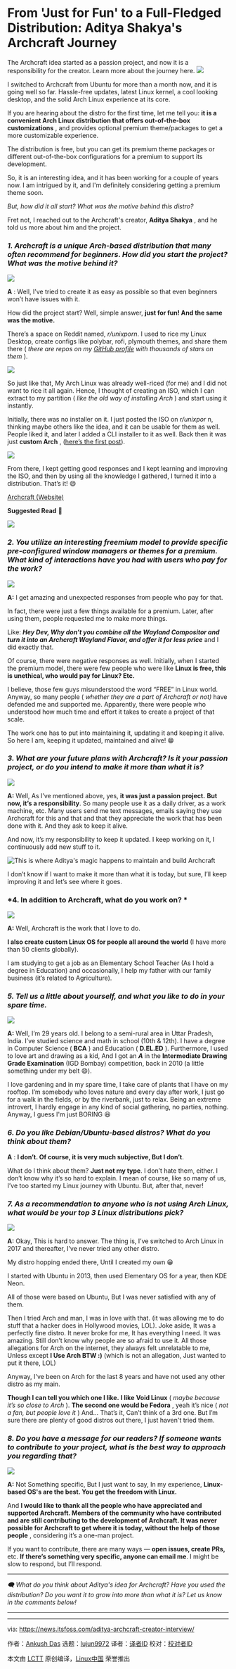 [#]: subject: "From 'Just for Fun' to a Full-Fledged Distribution: Aditya Shakya's Archcraft Journey"
[#]: via: "https://news.itsfoss.com/aditya-archcraft-creator-interview/"
[#]: author: "Ankush Das https://news.itsfoss.com/author/ankush/"
[#]: collector: "lujun9972/lctt-scripts-1705972010"
[#]: translator: " "
[#]: reviewer: " "
[#]: publisher: " "
[#]: url: " "

From 'Just for Fun' to a Full-Fledged Distribution: Aditya Shakya's Archcraft Journey
======
The Archcraft idea started as a passion project, and now it is a
responsibility for the creator. Learn more about the journey here.
[![][1]][2]

I switched to Archcraft from Ubuntu for more than a month now, and it is going well so far. Hassle-free updates, latest Linux kernel, a cool looking desktop, and the solid Arch Linux experience at its core.

If you are hearing about the distro for the first time, let me tell you: **it is a convenient Arch Linux distribution that offers out-of-the-box customizations** , and provides optional premium theme/packages to get a more customizable experience.

The distribution is free, but you can get its premium theme packages or different out-of-the-box configurations for a premium to support its development.

So, it is an interesting idea, and it has been working for a couple of years now. I am intrigued by it, and I'm definitely considering getting a premium theme soon.

_But, how did it all start?_ _What was the motive behind this distro?_

Fret not, I reached out to the Archcraft's creator, **Aditya Shakya** , and he told us more about him and the project.

### _1\. Archcraft is a unique Arch-based distribution that many often recommend for beginners. How did you start the project? What was the motive behind it?_

![][3]

**A** : Well, I’ve tried to create it as easy as possible so that even beginners won’t have issues with it.

How did the project start? Well, simple answer, **just for fun! And the same was the motive.**

There’s a space on Reddit named, _r/unixporn_. I used to rice my Linux Desktop, create configs like polybar, rofi, plymouth themes, and share them there ( _there are repos on my_ [_GitHub profile_][4] _with thousands of stars on them_ ).

![][5]

So just like that, My Arch Linux was already well-riced (for me) and I did not want to rice it all again. Hence, I thought of creating an ISO, which I can extract to my partition ( _like the old way of installing Arch_ ) and start using it instantly.

Initially, there was no installer on it. I just posted the ISO on _r/unixpor_ n, thinking maybe others like the idea, and it can be usable for them as well. People liked it, and later I added a CLI installer to it as well. Back then it was just **custom Arch** , ([here’s the first post][6]).

![][7]

From there, I kept getting good responses and I kept learning and improving the ISO, and then by using all the knowledge I gathered, I turned it into a distribution. That’s it! 😄

[Archcraft (Website)][8]

**Suggested Read** 📖

![][9]

### _2\. You utilize an interesting freemium model to provide specific pre-configured window managers or themes for a premium. What kind of interactions have you had with users who pay for the work?_

![][10]

**A:** I get amazing and unexpected responses from people who pay for that.

In fact, there were just a few things available for a premium. Later, after using them, people requested me to make more things.

Like: _**Hey Dev, Why don’t you combine all the Wayland Compositor and turn it into an Archcraft Wayland Flavor, and offer it for less price**_ and I did exactly that.

Of course, there were negative responses as well. Initially, when I started the premium model, there were few people who were like **Linux is free, this is unethical, who would pay for Linux? Etc.**

I believe, those few guys misunderstood the word “FREE” in Linux world. Anyway, so many people ( _whether they are a part of Archcraft or not)_ have defended me and supported me. Apparently, there were people who understood how much time and effort it takes to create a project of that scale.

The work one has to put into maintaining it, updating it and keeping it alive. So here I am, keeping it updated, maintained and alive! 😁

### _3\. What are your future plans with Archcraft? Is it your passion project, or do you intend to make it more than what it is?_

![][11]

**A:** Well, As I’ve mentioned above, yes, **it was just a passion project.** **But now, it’s a responsibility**. So many people use it as a daily driver, as a work machine, etc. Many users send me text messages, emails saying they use Archcraft for this and that and that they appreciate the work that has been done with it. And they ask to keep it alive.

And now, it’s my responsibility to keep it updated. I keep working on it, I continuously add new stuff to it.

![This is where Aditya's magic happens to maintain and build Archcraft][12]

I don’t know if I want to make it more than what it is today, but sure, I’ll keep improving it and let’s see where it goes.

### *4. In addition to Archcraft, what do you work on? *

![][13]

**A:** Well, Archcraft is the work that I love to do.

**I also create custom Linux OS for people all around the world** (I have more than 50 clients globally).

I am studying to get a job as an Elementary School Teacher (As I hold a degree in Education) and occasionally, I help my father with our family business (it’s related to Agriculture).

### _5\. Tell us a little about yourself, and what you like to do in your spare time._

![][14]

**A:** Well, I’m 29 years old. I belong to a semi-rural area in Uttar Pradesh, India. I’ve studied science and math in school (10th & 12th). I have a degree in Computer Science ( **BCA** ) and Education ( **D.EL.ED** ). Furthermore, I used to love art and drawing as a kid, And I got an _**A**_ in the **Intermediate Drawing Grade Examination** (IGD Bombay) competition, back in 2010 (a little something under my belt 😄).

I love gardening and in my spare time, I take care of plants that I have on my rooftop. I’m somebody who loves nature and every day after work, I just go for a walk in the fields, or by the riverbank, just to relax. Being an extreme introvert, I hardly engage in any kind of social gathering, no parties, nothing. Anyway, I guess I'm just BORING 😆

### _6\. Do you like Debian/Ubuntu-based distros? What do you think about them?_

**A** : **I don’t. Of course, it is very much subjective, But I don’t**.

What do I think about them? **Just not my type**. I don’t hate them, either. I don’t know why it’s so hard to explain. I mean of course, like so many of us, I’ve too started my Linux journey with Ubuntu. But, after that, never!

### _7\. As a recommendation to anyone who is not using Arch Linux, what would be your top 3 Linux distributions pick?_

![][15]

**A:** Okay, This is hard to answer. The thing is, I’ve switched to Arch Linux in 2017 and thereafter, I’ve never tried any other distro.

My distro hopping ended there, Until I created my own 😁

I started with Ubuntu in 2013, then used Elementary OS for a year, then KDE Neon.

All of those were based on Ubuntu, But I was never satisfied with any of them.

Then I tried Arch and man, I was in love with that. (it was allowing me to do stuff that a hacker does in Hollywood movies, LOL). Joke aside, It was a perfectly fine distro. It never broke for me, It has everything I need. It was amazing. Still don’t know why people are so afraid to use it. All those allegations for Arch on the internet, they always felt unrelatable to me, Unless except **I Use Arch BTW :)** (which is not an allegation, Just wanted to put it there, LOL)

Anyway, I've been on Arch for the last 8 years and have not used any other distro as my main.

**Though I can tell you which one I like.** **I like** **Void Linux** ( _maybe because it’s so close to Arch_ ). **The second one would be Fedora** , yeah it’s nice ( _not a fan, but people love it_ ) And… That’s it, Can’t think of a 3rd one. But I’m sure there are plenty of good distros out there, I just haven't tried them.

### _8\. Do you have a message for our readers? If someone wants to contribute to your project, what is the best way to approach you regarding that?_

![][16]

**A:** Not Something specific, But I just want to say, In my experience, **Linux-based OS's are the best. You get the freedom with Linux.**

And **I would like to thank all the people who have appreciated and supported Archcraft. Members of the community who have contributed and are still contributing to the development of Archcraft. It was never possible for Archcraft to get where it is today, without the help of those people** , considering it’s a one-man project.

If you want to contribute, there are many ways — **open issues, create PRs,** etc. **If there’s something very specific, anyone can email me**. I might be slow to respond, but I’ll respond.

* * *

_🗨️ What do you think about Aditya's idea for Archcraft? Have you used the distribution? Do you want it to grow into more than what it is? Let us know in the comments below!_

* * *

--------------------------------------------------------------------------------

via: https://news.itsfoss.com/aditya-archcraft-creator-interview/

作者：[Ankush Das][a]
选题：[lujun9972][b]
译者：[译者ID](https://github.com/译者ID)
校对：[校对者ID](https://github.com/校对者ID)

本文由 [LCTT](https://github.com/LCTT/TranslateProject) 原创编译，[Linux中国](https://linux.cn/) 荣誉推出

[a]: https://news.itsfoss.com/author/ankush/
[b]: https://github.com/lujun9972
[1]: https://news.itsfoss.com/assets/images/pikapods-banner-v3.webp
[2]: https://www.pikapods.com/?utm_campaign=banner-2024-05&utm_source=itsfoss
[3]: https://news.itsfoss.com/content/images/2024/09/archcraft.png
[4]: https://github.com/adi1090x
[5]: https://news.itsfoss.com/content/images/2024/09/github-polybar-repo.png
[6]: https://www.reddit.com/r/unixporn/comments/f2dw2a/oc_archiso_fully_configured_archlinux_based/
[7]: https://news.itsfoss.com/content/images/2024/09/reddit-post-arch-linux.png
[8]: https://archcraft.io/
[9]: https://news.itsfoss.com/content/images/size/w256h256/2022/08/android-chrome-192x192.png
[10]: https://news.itsfoss.com/content/images/2024/09/freemium-archcraft.png
[11]: https://news.itsfoss.com/content/images/2024/09/archcraft-future.png
[12]: https://news.itsfoss.com/content/images/2024/09/archcraft-workstation.jpg
[13]: https://news.itsfoss.com/content/images/2024/09/archcraft-school-teacher.png
[14]: https://news.itsfoss.com/content/images/2024/09/archcraft-gardening.png
[15]: https://news.itsfoss.com/content/images/2024/09/archcraft-fav-distros.png
[16]: https://news.itsfoss.com/content/images/2024/09/archcraft-message.png
